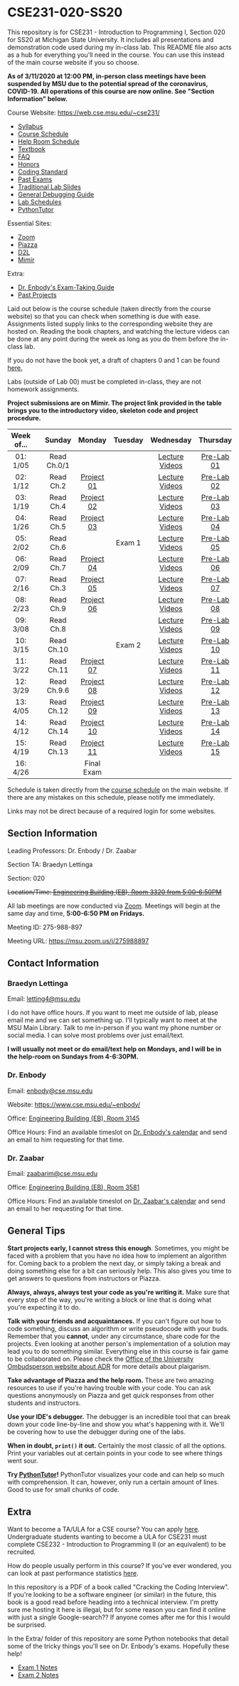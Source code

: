 # CSE231-020-SS20
This repository is for CSE231 - Introduction to Programming I, Section 020 for SS20 at Michigan State University. It includes all presentations and demonstration code used during my in-class lab. This README file also acts as a hub for everything you'll need in the course. You can use this instead of the main course website if you so choose. 

**As of 3/11/2020 at 12:00 PM, in-person class meetings have been suspended by MSU due to the potential spread of the coronavirus, COVID-19. All operations of this course are now online. See "Section Information" below.**

Course Website: https://web.cse.msu.edu/~cse231/
  - [Syllabus](https://web.cse.msu.edu/~cse231/Online/General/syllabus.html)
  - [Course Schedule](https://web.cse.msu.edu/~cse231/Online/due_dates.html)
  - [Help Room Schedule](https://web.cse.msu.edu/~cse231/Online/General/ta.consulting.SS20.html)
  - [Textbook](https://www.pearson.com/us/higher-education/product/Punch-Practice-of-Computing-Using-Python-The-3rd-Edition/9780134379760.html)
  - [FAQ](https://web.cse.msu.edu/~cse231/Online/General/FAQ.html)
  - [Honors](https://web.cse.msu.edu/~cse231/Online/Honors/)
  - [Coding Standard](https://web.cse.msu.edu/~cse231/Online/General/coding.standard.html)
  - [Past Exams](https://web.cse.msu.edu/~cse231/Online/Exams/)
  - [Traditional Lab Slides](https://web.cse.msu.edu/~cse231/Online/mini-lectures/)
  - [General Debugging Guide](https://www.cse.msu.edu/~cse231/Online/debugging.pdf)
  - [Lab Schedules](https://www.cse.msu.edu/~cse231/Online/General/schedule.labs.SS20.html)
  - [PythonTutor](http://pythontutor.com/)
  
Essential Sites:
  - [Zoom](https://msu.zoom.us/meeting)
  - [Piazza](https://piazza.com/)
  - [D2L](https://d2l.msu.edu/d2l/home)
  - [Mimir](https://class.mimir.io/)
  
Extra:
  - [Dr. Enbody's Exam-Taking Guide](https://www.youtube.com/watch?v=rLopE19HjTY&feature=youtu.be)
  - [Past Projects](https://www.cse.msu.edu/~cse231/PracticeOfComputingUsingPython/)

Laid out below is the course schedule (taken directly from the course website) so that you can check when something is due with ease.
Assignments listed supply links to the corresponding website they are hosted on.
Reading the book chapters, and watching the lecture videos can be done at any point during the week as long as you do them before the in-class lab.

If you do not have the book yet, a draft of chapters 0 and 1 can be found [here.](https://web.cse.msu.edu/~cse231/Online/chapter0_and_1.pdf) 

Labs (outside of Lab 00) must be completed in-class, they are not homework assignments.

**Project submissions are on Mimir. The project link provided in the table brings you to the introductory video, skeleton code and project procedure.**

| Week of...  |     | Sunday | Monday         | Tuesday | Wednesday          | Thursday       | Friday | Saturday               |
| :---:       |:---:| :---:  | :---:          | :---:   | :---:              | :---:          | :---:  | :---:                  |
| 01: 1/05    |     | Read Ch.0/1       |      |         | [Lecture Videos](https://www.cse.msu.edu/~cse231/Online/beginnings.html) | [Pre-Lab 01](https://d2l.msu.edu/d2l/loginh/) | Lab [00](https://www.cse.msu.edu/~cse231/Labs/Lab00/)/[01](https://www.cse.msu.edu/~cse231/Online/Labs/Lab01/) | [Exercises Ch.01](https://class.mimir.io/)    |     
| 02: 1/12    |     | Read Ch.2       | [Project 01](https://www.cse.msu.edu/~cse231/Online/Projects/Project01/) |         | [Lecture Videos](https://www.cse.msu.edu/~cse231/Online/control.html) | [Pre-Lab 02](https://d2l.msu.edu/d2l/loginh/) | [Lab 02](https://www.cse.msu.edu/~cse231/Online/Labs/Lab02/) | [Exercises Ch.02](https://class.mimir.io/)    |     
| 03: 1/19    |     | Read Ch.4       | [Project 02](https://www.cse.msu.edu/~cse231/Online/Projects/Project02/) |         | [Lecture Videos](https://www.cse.msu.edu/~cse231/Online/strings.html) | [Pre-Lab 03](https://d2l.msu.edu/d2l/loginh/) | [Lab 03](https://www.cse.msu.edu/~cse231/Online/Labs/Lab03/) | [Exercises Ch.04](https://class.mimir.io/)    |     
| 04: 1/26    |     | Read Ch.5       | [Project 03](https://www.cse.msu.edu/~cse231/Online/Projects/Project03/) |         | [Lecture Videos](https://www.cse.msu.edu/~cse231/Online/functions.html) | [Pre-Lab 04](https://d2l.msu.edu/d2l/loginh/) | [Lab 04](https://www.cse.msu.edu/~cse231/Online/Labs/Lab04/) | [Exercises Ch.05](https://class.mimir.io/)    |     
| 05: 2/02    |     | Read Ch.6       |                | Exam 1  | [Lecture Videos](https://www.cse.msu.edu/~cse231/Online/files1.html) | [Pre-Lab 05](https://d2l.msu.edu/d2l/loginh/) | [Lab 05](https://www.cse.msu.edu/~cse231/Online/Labs/Lab05/) | [Exercises Ch.06](https://class.mimir.io/)    |     
| 06: 2/09    |     | Read Ch.7       | [Project 04](https://www.cse.msu.edu/~cse231/Online/Projects/Project04) |         | [Lecture Videos](https://www.cse.msu.edu/~cse231/Online/lists.html) | [Pre-Lab 06](https://d2l.msu.edu/d2l/loginh/) | [Lab 06](https://www.cse.msu.edu/~cse231/Online/Labs/Lab06/) |                        |     
| 07: 2/16    |     | Read Ch.3       | [Project 05](https://www.cse.msu.edu/~cse231/Online/Projects/Project05) |         | [Lecture Videos](https://www.cse.msu.edu/~cse231/Online/algorithms.html) | [Pre-Lab 07](https://d2l.msu.edu/d2l/loginh/) | [Lab 07](https://www.cse.msu.edu/~cse231/Online/Labs/Lab07/) | [Exercises Ch.07](https://class.mimir.io/)    |     
| 08: 2/23    |     | Read Ch.9       | [Project 06](https://www.cse.msu.edu/~cse231/Online/Projects/Project06) |         | [Lecture Videos](https://www.cse.msu.edu/~cse231/Online/dictionaries.html) | [Pre-Lab 08](https://d2l.msu.edu/d2l/loginh/) | [Lab 08](https://www.cse.msu.edu/~cse231/Online/Labs/Lab08/) |                        |     
| 09: 3/08    |     | Read Ch.8       |                |         | [Lecture Videos](https://www.cse.msu.edu/~cse231/Online/functionsII.html) | [Pre-Lab 09](https://d2l.msu.edu/d2l/loginh/) | [Lab 09](https://www.cse.msu.edu/~cse231/Online/Labs/Lab09/) | [Exercises Ch.08/09](https://class.mimir.io/) |     
| 10: 3/15    |     | Read Ch.10       |                | Exam 2  | [Lecture Videos](https://www.cse.msu.edu/~cse231/Online/program_development.html) | [Pre-Lab 10](https://d2l.msu.edu/d2l/loginh/) | [Lab 10](https://www.cse.msu.edu/~cse231/Online/Labs/Lab10/) |                        |     
| 11: 3/22    |     | Read Ch.11       | [Project 07](https://www.cse.msu.edu/~cse231/Online/Projects/Project07) |         | [Lecture Videos](https://www.cse.msu.edu/~cse231/Online/classesI_spring.html) | [Pre-Lab 11](https://d2l.msu.edu/d2l/loginh/) | [Lab 11](https://www.cse.msu.edu/~cse231/Online/Labs/Lab11/) | [Exercises Ch.11](https://class.mimir.io/)    |     
| 12: 3/29    |     | Read Ch.9.6       | [Project 08](https://www.cse.msu.edu/~cse231/Online/Projects/Project08) |         | [Lecture Videos](https://www.cse.msu.edu/~cse231/Online/scope_spring.html) | [Pre-Lab 12](https://d2l.msu.edu/d2l/loginh/) | [Lab 12](https://www.cse.msu.edu/~cse231/Online/Labs/Lab12/) |                        |     
| 13: 4/05    |     | Read Ch.12       | [Project 09](https://www.cse.msu.edu/~cse231/Online/Projects/Project09) |         | [Lecture Videos](https://www.cse.msu.edu/~cse231/Online/classesII_spring.html) | [Pre-Lab 13](https://d2l.msu.edu/d2l/loginh/) | [Lab 13](https://www.cse.msu.edu/~cse231/Online/Labs/Lab13/) | [Exercises Ch.12](https://class.mimir.io/)    |     
| 14: 4/12    |     | Read Ch.14       | [Project 10](https://www.cse.msu.edu/~cse231/Online/Projects/Project10) |         | [Lecture Videos](https://www.cse.msu.edu/~cse231/Online/exceptions_spring.html) | [Pre-Lab 14](https://d2l.msu.edu/d2l/loginh/) | [Lab 14](https://www.cse.msu.edu/~cse231/Online/Labs/Lab14/) |                        |     
| 15: 4/19    |     | Read Ch.13       | [Project 11](https://www.cse.msu.edu/~cse231/Online/Projects/Project11) |         | [Lecture Videos](https://www.cse.msu.edu/~cse231/Online/last_week.html) | [Pre-Lab 15](https://d2l.msu.edu/d2l/loginh/) | [Lab 15](https://www.cse.msu.edu/~cse231/Online/Labs/Lab15/) |                        |     
| 16: 4/26    |     |        | Final Exam     |         |                    |                |        |                        |     

Schedule is taken directly from the [course schedule](https://web.cse.msu.edu/~cse231/Online/due_dates.html) on the main website. If there are any mistakes on this schedule, please notify me immediately.

Links may not be direct because of a required login for some websites.

## Section Information

Leading Professors: Dr. Enbody / Dr. Zaabar

Section TA: Braedyn Lettinga

Section: 020

~~Location/Time: [Engineering Building (EB), Room 3320 from 5:00-6:50PM](https://www.google.com/maps/place/Engineering+Building/@42.7249397,-84.4835239,17z/data=!3m1!4b1!4m5!3m4!1s0x8822c27d94c0dddf:0x5bad697ea8a8837c!8m2!3d42.7249358!4d-84.4813352)~~

All lab meetings are now conducted via [Zoom](https://msu.zoom.us/meeting). Meetings will begin at the same day and time, **5:00-6:50 PM on Fridays.**

Meeting ID: 275-988-897

Meeting URL: https://msu.zoom.us/j/275988897

## Contact Information

### Braedyn Lettinga
Email: letting4@msu.edu

I do not have office hours. If you want to meet me outside of lab, please email me and we can set something up. I'll typically want to meet at the MSU Main Library. Talk to me in-person if you want my phone number or social media. I can solve most problems over just email/text. 

**I will usually not meet or do email/text help on Mondays, and I will be in the help-room on Sundays from 4-6:30PM.**

### Dr. Enbody
Email: enbody@cse.msu.edu

Website: https://www.cse.msu.edu/~enbody/

Office: [Engineering Building (EB), Room 3145](https://www.google.com/maps/place/Engineering+Building/@42.7249397,-84.4835239,17z/data=!3m1!4b1!4m5!3m4!1s0x8822c27d94c0dddf:0x5bad697ea8a8837c!8m2!3d42.7249358!4d-84.4813352)

Office Hours: Find an available timeslot on [Dr. Enbody's calendar](https://calendar.google.com/calendar/embed?src=enbody@gmail.com&ctz=America/New_York) and send an email to him requesting for that time.

### Dr. Zaabar
Email: zaabarim@cse.msu.edu

Office: [Engineering Building (EB), Room 3581](https://www.google.com/maps/place/Engineering+Building/@42.7249397,-84.4835239,17z/data=!3m1!4b1!4m5!3m4!1s0x8822c27d94c0dddf:0x5bad697ea8a8837c!8m2!3d42.7249358!4d-84.4813352)

Office Hours: Find an available timeslot on [Dr. Zaabar's calendar](https://calendar.google.com/calendar/embed?src=imenzaabar7%40gmail.com&ctz=America%2FDetroit) and send an email to her requesting for that time.

## General Tips

**Start projects early, I cannot stress this enough**.
Sometimes, you might be faced with a problem that you have no idea how to implement an algorithm for. Coming back to a problem the next day, or simply taking a break and doing something else for a bit can seriously help.
This also gives you time to get answers to questions from instructors or Piazza.

**Always, always, always test your code as you're writing it.** Make sure that every step of the way, you're writing a block or line that is doing what you're expecting it to do.

**Talk with your friends and acquaintances.** If you can't figure out how to code something, discuss an algorithm or write pseudocode with your buds. Remember that you **cannot**, under any circumstance, share code for the projects. Even looking at another person's implementation of a solution may lead you to do something similar. Everything else in this course is fair game to be collaborated on. Please check the [Office of the University Ombudsperson website about ADR](https://ombud.msu.edu/academic-integrity/academic_dishonesty_report.html) for more details about plaigarism.

**Take advantage of Piazza and the help room.** These are two amazing resources to use if you're having trouble with your code. You can ask questions anonymously on Piazza and get quick responses from other students and instructors.

**Use your IDE's debugger.** The debugger is an incredible tool that can break down your code line-by-line and show you what's happening with it. We'll be covering how to use the debugger during one of the labs.

**When in doubt, `print()` it out.** Certainly the most classic of all the options. Print your variables out at certain points in your code to see where things went sour.

**Try [PythonTutor](http://pythontutor.com/)!** PythonTutor visualizes your code and can help so much with comprehension. It can, however, only run a certain amount of lines. Good to use for small chunks of code.  

## Extra

Want to become a TA/ULA for a CSE course? You can apply [here](https://www.cse.msu.edu/Resources/EmploymentStudents.php). Undergraduate students wanting to become a ULA for CSE231 must complete CSE232 - Introduction to Programming II (or an equivalent) to be recruited.

How do people usually perform in this course? If you've ever wondered, you can look at past performance statistics [here](https://msugrades.com/course/CSE/231/RICHARD_J_ENBODY).

In this repository is a PDF of a book called "Cracking the Coding Interview". If you're looking to be a software engineer (or similar) in the future, this book is a good read before heading into a technical interview. I'm pretty sure me hosting it here is illegal, but for some reason you can find it online with just a single Google-search?? If anyone comes after me for this I would be surprised. 

In the Extra/ folder of this repository are some Python notebooks that detail some of the tricky things you'll see on Dr. Enbody's exams. Hopefully these help!
- [Exam 1 Notes](https://github.com/braedynl/CSE231-020-SS20/blob/master/Extra/Quirky%20Things%20in%20Python%2001.ipynb)
- [Exam 2 Notes](https://github.com/braedynl/CSE231-020-SS20/blob/master/Extra/Quirky%20Things%20in%20Python%2002.ipynb)
